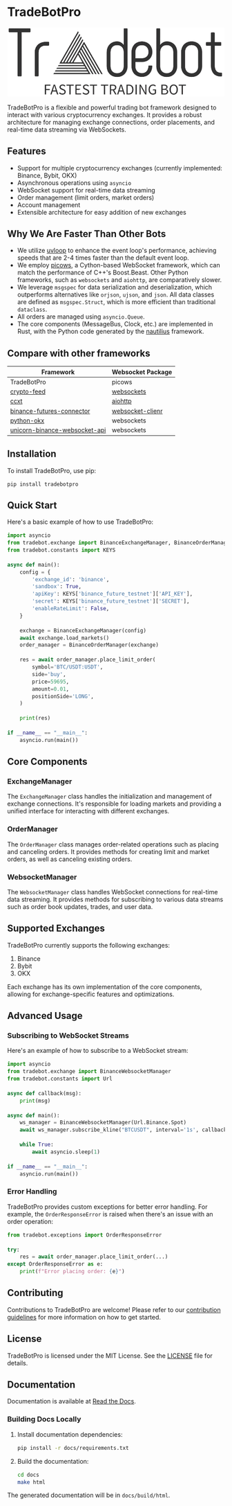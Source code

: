 # TradeBotPro

<picture>
  <source media="(prefers-color-scheme: dark)" srcset="docs/source/_static/logo-dark.png">
  <source media="(prefers-color-scheme: light)" srcset="docs/source/_static/logo-light.png">
  <img alt="TradeBotPro Logo" src="docs/source/_static/logo-light.png">
</picture>

TradeBotPro is a flexible and powerful trading bot framework designed to interact with various cryptocurrency exchanges. It provides a robust architecture for managing exchange connections, order placements, and real-time data streaming via WebSockets.

## Features

- Support for multiple cryptocurrency exchanges (currently implemented: Binance, Bybit, OKX)
- Asynchronous operations using `asyncio`
- WebSocket support for real-time data streaming
- Order management (limit orders, market orders)
- Account management
- Extensible architecture for easy addition of new exchanges

## Why We Are Faster Than Other Bots

- We utilize [uvloop](https://github.com/MagicStack/uvloop) to enhance the event loop's performance, achieving speeds that are 2-4 times faster than the default event loop.
- We employ [picows](https://github.com/tarasko/picows), a Cython-based WebSocket framework, which can match the performance of C++'s Boost.Beast. Other Python frameworks, such as `websockets` and `aiohttp`, are comparatively slower.
- We leverage `msgspec` for data serialization and deserialization, which outperforms alternatives like `orjson`, `ujson`, and `json`. All data classes are defined as `msgspec.Struct`, which is more efficient than traditional `dataclass`.
- All orders are managed using `asyncio.Queue`.
- The core components (MessageBus, Clock, etc.) are implemented in Rust, with the Python code generated by the [nautilius](https://github.com/nautilius/nautilius) framework.

## Compare with other frameworks

| Framework | Websocket Package |
|-----------|-------|
| TradeBotPro | picows |
| [crypto-feed](https://github.com/bmoscon/cryptofeed) | [websockets](https://websockets.readthedocs.io/en/stable/) |
| [ccxt](https://github.com/bmoscon/cryptofeed) | [aiohttp](https://docs.aiohttp.org/en/stable/client_reference.html) |
| [binance-futures-connector](https://github.com/binance/binance-futures-connector-python) | [websocket-clienr](https://websocket-client.readthedocs.io/en/latest/examples.html) |
| [python-okx](https://github.com/okxapi/python-okx) | websockets |
| [unicorn-binance-websocket-api](https://github.com/LUCIT-Systems-and-Development/unicorn-binance-websocket-api) | websockets |


## Installation

To install TradeBotPro, use pip:

```
pip install tradebotpro
```

## Quick Start

Here's a basic example of how to use TradeBotPro:

```python
import asyncio
from tradebot.exchange import BinanceExchangeManager, BinanceOrderManager
from tradebot.constants import KEYS

async def main():
    config = {
        'exchange_id': 'binance',
        'sandbox': True,
        'apiKey': KEYS['binance_future_testnet']['API_KEY'],
        'secret': KEYS['binance_future_testnet']['SECRET'],
        'enableRateLimit': False,
    }
    
    exchange = BinanceExchangeManager(config)
    await exchange.load_markets()
    order_manager = BinanceOrderManager(exchange)
    
    res = await order_manager.place_limit_order(
        symbol='BTC/USDT:USDT',
        side='buy',
        price=59695,
        amount=0.01,
        positionSide='LONG',
    )
    
    print(res)

if __name__ == "__main__":
    asyncio.run(main())
```

## Core Components

### ExchangeManager

The `ExchangeManager` class handles the initialization and management of exchange connections. It's responsible for loading markets and providing a unified interface for interacting with different exchanges.

### OrderManager

The `OrderManager` class manages order-related operations such as placing and canceling orders. It provides methods for creating limit and market orders, as well as canceling existing orders.

### WebsocketManager

The `WebsocketManager` class handles WebSocket connections for real-time data streaming. It provides methods for subscribing to various data streams such as order book updates, trades, and user data.

## Supported Exchanges

TradeBotPro currently supports the following exchanges:

1. Binance
2. Bybit
3. OKX

Each exchange has its own implementation of the core components, allowing for exchange-specific features and optimizations.

## Advanced Usage

### Subscribing to WebSocket Streams

Here's an example of how to subscribe to a WebSocket stream:

```python
import asyncio
from tradebot.exchange import BinanceWebsocketManager
from tradebot.constants import Url

async def callback(msg):
    print(msg)

async def main():
    ws_manager = BinanceWebsocketManager(Url.Binance.Spot)
    await ws_manager.subscribe_kline("BTCUSDT", interval='1s', callback=callback)
    
    while True:
        await asyncio.sleep(1)

if __name__ == "__main__":
    asyncio.run(main())
```

### Error Handling

TradeBotPro provides custom exceptions for better error handling. For example, the `OrderResponseError` is raised when there's an issue with an order operation:

```python
from tradebot.exceptions import OrderResponseError

try:
    res = await order_manager.place_limit_order(...)
except OrderResponseError as e:
    print(f"Error placing order: {e}")
```

## Contributing

Contributions to TradeBotPro are welcome! Please refer to our [contribution guidelines](CONTRIBUTING.md) for more information on how to get started.

## License

TradeBotPro is licensed under the MIT License. See the [LICENSE](LICENSE) file for details.

## Documentation

Documentation is available at [Read the Docs](https://your-project-name.readthedocs.io/).

### Building Docs Locally

1. Install documentation dependencies:
   ```bash
   pip install -r docs/requirements.txt
   ```

2. Build the documentation:
   ```bash
   cd docs
   make html
   ```

The generated documentation will be in `docs/build/html`.
